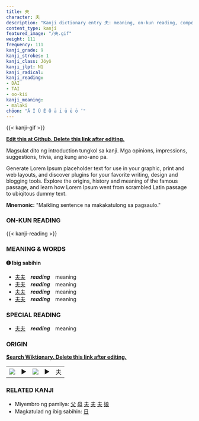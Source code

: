 ```yaml
---
title: 夫
character: 夫
description: "Kanji dictionary entry 夫: meaning, on-kun reading, compounds, origin, related kanji"
content_type: kanji
featured_image: "/夫.gif"
weight: 111
frequency: 111
kanji_grade: 9
kanji_strokes: 1
kanji_class: Jōyō
kanji_jlpt: N1
kanji_radical: 
kanji_reading: 
- DAI
- TAI
- oo-kii
kanji_meaning:
- malaki
chōon: "Ā Ī Ū Ē Ō ā ī ū ē ō ’"
---
```

[//]: # (Don't edit the line below. Kanji animated GIF code is automatically generated.)
{{< kanji-gif >}}

[//]: # (Edit below this line.)

**[Edit this at Github. Delete this link after editing.](https://github.com/tim0g/tim/tree/main/content/kanji/夫/index.md)**

Magsulat dito ng introduction tungkol sa kanji. Mga opinions, impressions, suggestions, trivia, ang kung ano-ano pa.

Generate Lorem Ipsum placeholder text for use in your graphic, print and web layouts, and discover plugins for your favorite writing, design and blogging tools. Explore the origins, history and meaning of the famous passage, and learn how Lorem Ipsum went from scrambled Latin passage to ubiqitous dummy text.
 
**Mnemonic:** "Maikling sentence na makakatulong sa pagsaulo."

### ON-KUN READING

[//]: # (Don't edit the line below. ON-KUN READING code is automatically generated.)
{{< kanji-reading >}}

### MEANING & WORDS

#### ➊ **Ibig sabihin**
  - [夫](../夫)[夫](../夫)　***reading***　meaning
  - [夫](../夫)[夫](../夫)　***reading***　meaning
  - [夫](../夫)[夫](../夫)　***reading***　meaning
  - [夫](../夫)[夫](../夫)　***reading***　meaning

### SPECIAL READING
  - [夫](../夫)[夫](../夫)　***reading***　meaning

### ORIGIN

**[Search Wiktionary. Delete this link after editing.](https://wiktionary.org/wiki/夫)**
<table class="kanji-table"><tr><td>
<img src="60px-夫-bronze.svg.png">
</td><td>▶</td><td>
<img src="60px-夫-oracle.svg.png">
</td><td>▶</td>
<td class="kanji-origin">夫</td>
</tr></table>

### RELATED KANJI
- Miyembro ng pamilya: [父](../父) [母](../母) [夫](../夫) [夫](../夫) [夫](../夫) [娘](../娘)
- Magkatulad ng ibig sabihin: [日](../日)
